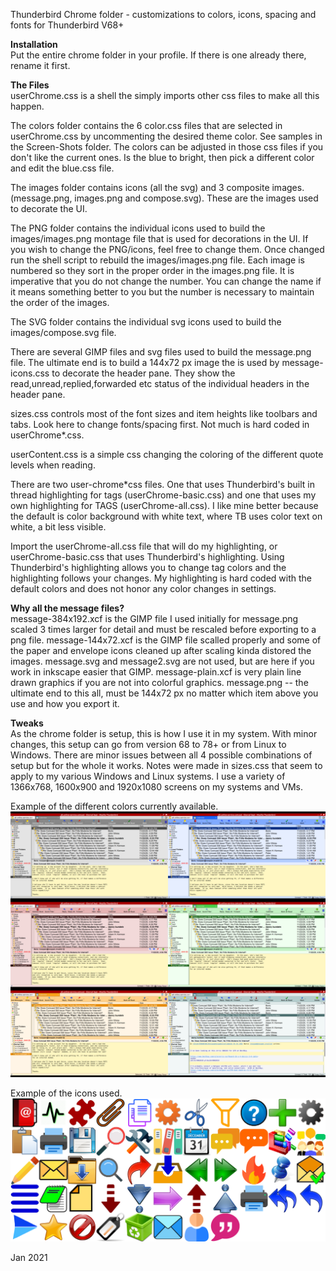 Thunderbird Chrome folder - customizations to colors, icons, spacing and fonts for Thunderbird V68+

<b>Installation</b><br>
Put the entire chrome folder in your profile.  If there is one already there, rename it first.

<b>The Files</b><br>
userChrome.css is a shell the simply imports other css files to make all this happen.

The colors folder contains the 6 color.css files that are selected in userChrome.css by uncommenting the desired theme color.  See samples in the Screen-Shots folder.
The colors can be adjusted in those css files if you don't like the current ones.  Is the blue to bright, then pick a different color and edit the blue.css file.

The images folder contains icons (all the svg) and 3 composite images. (message.png, images.png and compose.svg).  These are the images used to decorate the UI.

The PNG folder contains the individual icons used to build the images/images.png montage file that is used for decorations in the UI.  If you wish to change the PNG/icons, feel free to change them.  Once changed run the shell script to rebuild the images/images.png file.  Each image is numbered so they sort in the proper order in the images.png file.  It is imperative that you do not change the number.  You can change the name if it means something better to you but the number is necessary to maintain the order of the images.

The SVG folder contains the individual svg icons used to build the images/compose.svg file.

There are several GIMP files and svg files used to build the message.png file.  The ultimate end is to build a 144x72 px image the is used by message-icons.css to decorate the header pane.  They show the read,unread,replied,forwarded etc status of the individual headers in the header pane.

sizes.css controls most of the font sizes and item heights like toolbars and tabs.
Look here to change fonts/spacing first.  Not much is hard coded in userChrome*.css.

userContent.css is a simple css changing the coloring of the different quote levels when reading.

There are two user-chrome*css files.  One that uses Thunderbird's built in thread highlighting for tags (userChrome-basic.css) and one that uses my own highlighting for TAGS (userChrome-all.css).  I like mine better because the default is color background with white text, where TB uses color text on white, a bit less visible.

Import the userChrome-all.css file that will do my highlighting, or userChrome-basic.css that uses Thunderbird's highlighting.  Using Thunderbird's highlighting allows you to change tag colors and the highlighting follows your changes.  My highlighting is hard coded with the default colors and does not honor any color changes in settings.

<b>Why all the message files?</b><br>
message-384x192.xcf is the GIMP file I used initially for message.png scaled 3 times larger for detail and must be rescaled before exporting to a png file.
message-144x72.xcf is the GIMP file scalled properly and some of the paper and envelope icons cleaned up after scaling kinda distored the images.
message.svg and message2.svg are not used, but are here if you work in inkscape easier that GIMP.
message-plain.xcf is very plain line drawn graphics if you are not into colorful graphics.
message.png -- the ultimate end to this all, must be 144x72 px no matter which item above you use and how you export it.

<b>Tweaks</b><br>
As the chrome folder is setup, this is how I use it in my system.
With minor changes, this setup can go from version 68 to 78+ or from Linux to Windows.
There are minor issues between all 4 possible combinations of setup but for the whole it works.  Notes were made in sizes.css that seem to apply to my various Windows and Linux systems.  I use a variety of 1366x768, 1600x900 and 1920x1080 screens on my systems and VMs.


Example of the different colors currently available.
![](sample.png)

Example of the icons used.
![](icons.png)

Jan 2021
